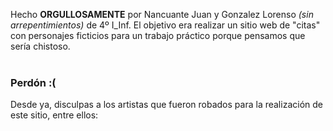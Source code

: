 Hecho **ORGULLOSAMENTE** por Nancuante Juan y Gonzalez Lorenso *(sin arrepentimientos)* de 4º I_Inf. El objetivo era realizar un sitio web de "citas" con personajes ficticios para un trabajo práctico porque pensamos que sería chistoso.</br></br>

### Perdón :(
Desde ya, disculpas a los artistas que fueron robados para la realización de este sitio, entre ellos:
